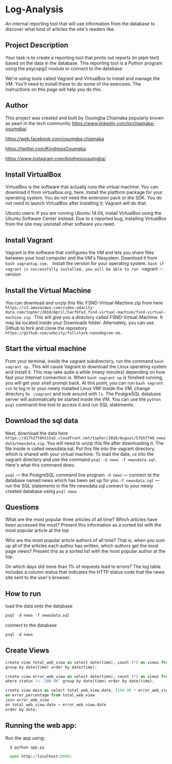 # Log-Analysis
An internal reporting tool that will use information from the database to discover what kind of articles the site's readers like.

## Project Description
Your task is to create a reporting tool that prints out reports (in plain text) based on the data in the database. 
This reporting tool is a Python program using the psycopg2 module to connect to the database.

We're using tools called Vagrant and VirtualBox to install and manage the VM. You'll need to install these to do some of the exercises. The instructions on this page will help you do this.

## Author
This project was created and built by Osumgba Chiamaka popularly known as pearl in the tech community
https://www.linkedin.com/in/chiamaka-osumgba/ 

https://web.facebook.com/osumgba.chiamaka

https://twitter.com/KindnessOsumgba

https://www.instagram.com/kindnessosumgba/

## Install VirtualBox
VirtualBox is the software that actually runs the virtual machine. You can download it from virtualbox.org, here. Install the platform package for your operating system. You do not need the extension pack or the SDK. You do not need to launch VirtualBox after installing it; Vagrant will do that.

Ubuntu users: If you are running Ubuntu 14.04, install VirtualBox using the Ubuntu Software Center instead. Due to a reported bug, installing VirtualBox from the site may uninstall other software you need.

## Install Vagrant
Vagrant is the software that configures the VM and lets you share files between your host computer and the VM's filesystem. Download it from ```bash vagrantup.com. ``` Install the version for your operating system. 
```bash if vagrant is successfully installed, you will be able to run ``` vagrant --version ```  ```

## Install the Virtual Machine
You can download and unzip this file: FSND-Virtual-Machine.zip from here ```https://s3.amazonaws.com/video.udacity-data.com/topher/2018/April/5acfbfa3_fsnd-virtual-machine/fsnd-virtual-machine.zip ``` This will give you a directory called FSND-Virtual-Machine. It may be located inside your Downloads folder. Alternately, you can use Github to fork and clone the repository ```https://github.com/udacity/fullstack-nanodegree-vm.```

## Start the virtual machine
From your terminal, inside the vagrant subdirectory, run the command ```bash vagrant up.``` This will cause Vagrant to download the Linux operating system and install it. This may take quite a while (many minutes) depending on how fast your Internet connection is. When ```bash vagrant up``` is finished running, you will get your shell prompt back. At this point, you can run ```bash vagrant ssh``` to log in to your newly installed Linux VM! 
Inside the VM, change directory to ``` /vagrant``` and look around with ```ls```. The PostgreSQL database server will automatically be started inside the VM. You can use the ```python psql``` command-line tool to access it and run SQL statements:

## Download the sql data
Next, download the data here ```https://d17h27t6h515a5.cloudfront.net/topher/2016/August/57b5f748_newsdata/newsdata.zip```. You will need to unzip this file after downloading it. The file inside is called newsdata.sql. Put this file into the vagrant directory, which is shared with your virtual machine.
To load the data, ``cd`` into the vagrant directory and use the command ``psql -d news -f newsdata.sql``.
Here's what this command does:

``psql`` — the PostgreSQL command line program
``-d news`` — connect to the database named news which has been set up for you
``-f newsdata.sql`` — run the SQL statements in the file newsdata.sql
connect to your newly created database using ``psql news``

## Questions
What are the most popular three articles of all time? Which articles have been accessed the most? Present this information as a sorted list with the most popular article at the top

Who are the most popular article authors of all time? That is, when you sum up all of the articles each author has written, which authors get the most page views? Present this as a sorted list with the most popular author at the top.

On which days did more than 1% of requests lead to errors? The log table includes a column status that indicates the HTTP status code that the news site sent to the user's browser.

## How to run
load the data onto the database
```python
psql -d news -f newsdata.sql
```
connect to the database
```python
psql -d news
```
## Create Views

```python
create view total_web_view as select date(time), count (*) as views from log 
group by date(time) order by date(time);
```

```python
create view error_web_view as select date(time), count (*) as views from log 
where status != '200 OK' group by date(time) order by date(time);
```
```python
create view main as select total_web_view.date, (100.00 * error_web_view.views / total_web_view.views) 
as error_percentage from total_web_view 
join error_web_view 
on total_web_view.date = error_web_view.date 
order by date; 
```
## Running the web app:
Run the app using:
```python
  $ python app.py
```
```python
  open http://localhost:8000/
```
